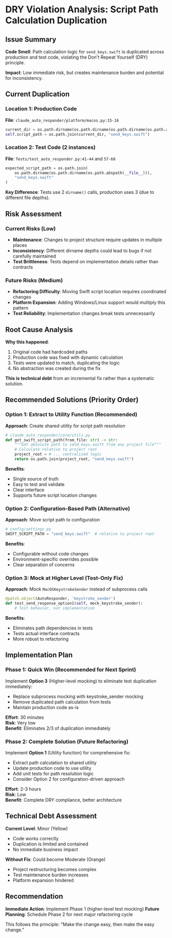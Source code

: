 # DRY Violation Analysis: Script Path Calculation Duplication

## Issue Summary

**Code Smell**: Path calculation logic for `send_keys.swift` is duplicated across production and test code, violating the Don't Repeat Yourself (DRY) principle.

**Impact**: Low immediate risk, but creates maintenance burden and potential for inconsistency.

## Current Duplication

### Location 1: Production Code
**File**: `claude_auto_responder/platform/macos.py:15-16`
```python
current_dir = os.path.dirname(os.path.dirname(os.path.dirname(os.path.abspath(__file__))))
self.script_path = os.path.join(current_dir, "send_keys.swift")
```

### Location 2: Test Code (2 instances)
**File**: `Tests/test_auto_responder.py:41-44` and `57-60`
```python
expected_script_path = os.path.join(
    os.path.dirname(os.path.dirname(os.path.abspath(__file__))),
    "send_keys.swift"
)
```

**Key Difference**: Tests use 2 `dirname()` calls, production uses 3 (due to different file depths).

## Risk Assessment

### Current Risks (Low)
- **Maintenance**: Changes to project structure require updates in multiple places
- **Inconsistency**: Different dirname depths could lead to bugs if not carefully maintained
- **Test Brittleness**: Tests depend on implementation details rather than contracts

### Future Risks (Medium)
- **Refactoring Difficulty**: Moving Swift script location requires coordinated changes
- **Platform Expansion**: Adding Windows/Linux support would multiply this pattern
- **Test Reliability**: Implementation changes break tests unnecessarily

## Root Cause Analysis

**Why this happened**: 
1. Original code had hardcoded paths
2. Production code was fixed with dynamic calculation
3. Tests were updated to match, duplicating the logic
4. No abstraction was created during the fix

**This is technical debt** from an incremental fix rather than a systematic solution.

## Recommended Solutions (Priority Order)

### Option 1: Extract to Utility Function (Recommended)
**Approach**: Create shared utility for script path resolution
```python
# claude_auto_responder/core/utils.py
def get_swift_script_path(from_file: str) -> str:
    """Get absolute path to send_keys.swift from any project file"""
    # Calculate relative to project root
    project_root = # ... centralized logic
    return os.path.join(project_root, "send_keys.swift")
```

**Benefits**:
- Single source of truth
- Easy to test and validate
- Clear interface
- Supports future script location changes

### Option 2: Configuration-Based Path (Alternative)
**Approach**: Move script path to configuration
```python
# config/settings.py
SWIFT_SCRIPT_PATH = "send_keys.swift"  # relative to project root
```

**Benefits**:
- Configurable without code changes
- Environment-specific overrides possible
- Clear separation of concerns

### Option 3: Mock at Higher Level (Test-Only Fix)
**Approach**: Mock `MacOSKeystrokeSender` instead of subprocess calls
```python
@patch.object(AutoResponder, 'keystroke_sender')
def test_send_response_option1(self, mock_keystroke_sender):
    # Test behavior, not implementation
```

**Benefits**:
- Eliminates path dependencies in tests
- Tests actual interface contracts
- More robust to refactoring

## Implementation Plan

### Phase 1: Quick Win (Recommended for Next Sprint)
Implement **Option 3** (Higher-level mocking) to eliminate test duplication immediately:
- Replace subprocess mocking with keystroke_sender mocking
- Remove duplicated path calculation from tests
- Maintain production code as-is

**Effort**: 30 minutes  
**Risk**: Very low  
**Benefit**: Eliminates 2/3 of duplication immediately

### Phase 2: Complete Solution (Future Refactoring)
Implement **Option 1** (Utility function) for comprehensive fix:
- Extract path calculation to shared utility
- Update production code to use utility
- Add unit tests for path resolution logic
- Consider Option 2 for configuration-driven approach

**Effort**: 2-3 hours  
**Risk**: Low  
**Benefit**: Complete DRY compliance, better architecture

## Technical Debt Assessment

**Current Level**: Minor (Yellow)
- Code works correctly
- Duplication is limited and contained
- No immediate business impact

**Without Fix**: Could become Moderate (Orange)
- Project restructuring becomes complex
- Test maintenance burden increases
- Platform expansion hindered

## Recommendation

**Immediate Action**: Implement Phase 1 (higher-level test mocking)
**Future Planning**: Schedule Phase 2 for next major refactoring cycle

This follows the principle: "Make the change easy, then make the easy change."